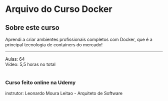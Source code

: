 <h1>Arquivo do Curso Docker</h1>

<h2>Sobre este curso</h2>
Aprendi a criar ambientes profissionais completos com Docker, que é a principal tecnologia de containers do mercado!

<hr>
Aulas: 64
<br>
Vídeo: 5,5 horas no total
<br><br>
<h3>Curso feito online na Udemy</h3>

instrutor: Leonardo Moura Leitao -
Arquiteto de Software
